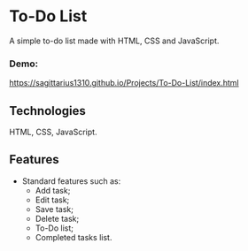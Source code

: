 # To-Do List
A simple to-do list made with HTML, CSS and JavaScript.<br>

### Demo:
https://sagittarius1310.github.io/Projects/To-Do-List/index.html

## Technologies
HTML, CSS, JavaScript.

## Features
- Standard features such as:
  - Add task;
  - Edit task;
  - Save task;
  - Delete task;
  - To-Do list;
  - Completed tasks list.
